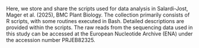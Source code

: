Here, we store and share the scripts used for data analysis in Salardi-Jost, Mager et al. (2025), BMC Plant Biology. The collection primarily consists of R scripts, with some routines executed in Bash. Detailed descriptions are provided within the scripts. The raw reads from the sequencing data used in this study can be accessed at the European Nucleotide Archive (ENA) under the accession number PRJEB82325.
